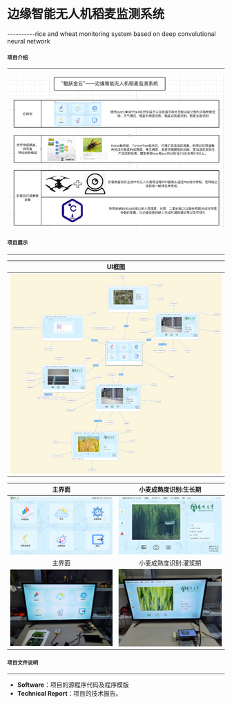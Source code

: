 ﻿# 边缘智能无人机稻麦监测系统
----------rice and wheat monitoring system based on deep convolutional neural network

#### `项目介绍`
-----------------------------------------------------------------------------------------------

<div align=center><img src="https://github.com/GTshenmi/IOT/blob/main/Display%20Image/0.png"/></div>

#### `项目展示`
-----------------------------------------------------------------------------------------------

|      UI框图      |
|:---------------:|
|![image6](https://github.com/GTshenmi/IOT/blob/main/Display%20Image/1.png)|

|   主界面   |   小麦成熟度识别:生长期   |  
|:---------------:|:---------------:|  
|![image5](https://github.com/GTshenmi/IOT/blob/main/Display%20Image/2.jpeg)|![image2](https://github.com/GTshenmi/IOT/blob/main/Display%20Image/3.jpeg)|
|   主界面   |   小麦成熟度识别:灌浆期   |  
|![image3](https://github.com/GTshenmi/IOT/blob/main/Display%20Image/4.jpeg)|![image1](https://github.com/GTshenmi/IOT/blob/main/Display%20Image/5.jpeg)|

#### `项目文件说明`
-----------------------------------------------------------------------------------------------
* **Software**：项目的源程序代码及程序模版
* **Technical Report**：项目的技术报告。



